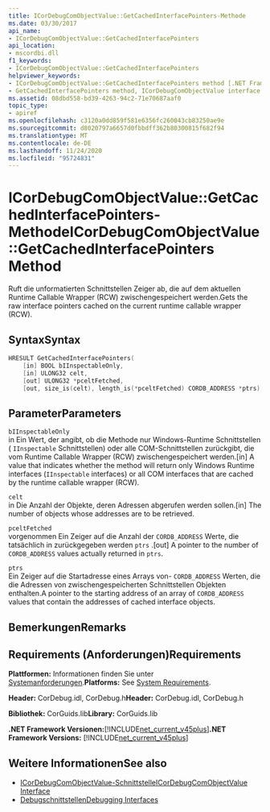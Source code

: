 ```yaml
---
title: ICorDebugComObjectValue::GetCachedInterfacePointers-Methode
ms.date: 03/30/2017
api_name:
- ICorDebugComObjectValue::GetCachedInterfacePointers
api_location:
- mscordbi.dll
f1_keywords:
- ICorDebugComObjectValue::GetCachedInterfacePointers
helpviewer_keywords:
- ICorDebugComObjectValue::GetCachedInterfacePointers method [.NET Framework debugging]
- GetCachedInterfacePointers method, ICorDebugComObjectValue interface [.NET Framework debugging]
ms.assetid: 08dbd558-bd39-4263-94c2-71e70687aaf0
topic_type:
- apiref
ms.openlocfilehash: c3120a0dd859f581e6356fc260043cb83250ae9e
ms.sourcegitcommit: d8020797a6657d0fbbdff362b80300815f682f94
ms.translationtype: MT
ms.contentlocale: de-DE
ms.lasthandoff: 11/24/2020
ms.locfileid: "95724831"
---
```

# <a name="icordebugcomobjectvaluegetcachedinterfacepointers-method"></a><span data-ttu-id="513e6-102">ICorDebugComObjectValue::GetCachedInterfacePointers-Methode</span><span class="sxs-lookup"><span data-stu-id="513e6-102">ICorDebugComObjectValue::GetCachedInterfacePointers Method</span></span>

<span data-ttu-id="513e6-103">Ruft die unformatierten Schnittstellen Zeiger ab, die auf dem aktuellen Runtime Callable Wrapper (RCW) zwischengespeichert werden.</span><span class="sxs-lookup"><span data-stu-id="513e6-103">Gets the raw interface pointers cached on the current runtime callable wrapper (RCW).</span></span>  
  
## <a name="syntax"></a><span data-ttu-id="513e6-104">Syntax</span><span class="sxs-lookup"><span data-stu-id="513e6-104">Syntax</span></span>  
  
```cpp  
HRESULT GetCachedInterfacePointers(  
    [in] BOOL bIInspectableOnly,  
    [in] ULONG32 celt,  
    [out] ULONG32 *pceltFetched,  
    [out, size_is(celt), length_is(*pceltFetched) CORDB_ADDRESS *ptrs);  
```  
  
## <a name="parameters"></a><span data-ttu-id="513e6-105">Parameter</span><span class="sxs-lookup"><span data-stu-id="513e6-105">Parameters</span></span>  

 `bIInspectableOnly`  
 <span data-ttu-id="513e6-106">in Ein Wert, der angibt, ob die Methode nur Windows-Runtime Schnittstellen ( `IInspectable` Schnittstellen) oder alle COM-Schnittstellen zurückgibt, die vom Runtime Callable Wrapper (RCW) zwischengespeichert werden.</span><span class="sxs-lookup"><span data-stu-id="513e6-106">[in] A value that indicates whether the method will return only Windows Runtime interfaces (`IInspectable` interfaces) or all COM interfaces that are cached by the runtime callable wrapper (RCW).</span></span>  
  
 `celt`  
 <span data-ttu-id="513e6-107">in Die Anzahl der Objekte, deren Adressen abgerufen werden sollen.</span><span class="sxs-lookup"><span data-stu-id="513e6-107">[in] The number of objects whose addresses are to be retrieved.</span></span>  
  
 `pceltFetched`  
 <span data-ttu-id="513e6-108">vorgenommen Ein Zeiger auf die Anzahl der `CORDB_ADDRESS` Werte, die tatsächlich in zurückgegeben werden `ptrs` .</span><span class="sxs-lookup"><span data-stu-id="513e6-108">[out] A pointer to the number of `CORDB_ADDRESS` values actually returned in `ptrs`.</span></span>  
  
 `ptrs`  
 <span data-ttu-id="513e6-109">Ein Zeiger auf die Startadresse eines Arrays von- `CORDB_ADDRESS` Werten, die die Adressen von zwischengespeicherten Schnittstellen Objekten enthalten.</span><span class="sxs-lookup"><span data-stu-id="513e6-109">A pointer to the starting address of an array of `CORDB_ADDRESS` values that contain the addresses of cached interface objects.</span></span>  
  
## <a name="remarks"></a><span data-ttu-id="513e6-110">Bemerkungen</span><span class="sxs-lookup"><span data-stu-id="513e6-110">Remarks</span></span>  
  
## <a name="requirements"></a><span data-ttu-id="513e6-111">Requirements (Anforderungen)</span><span class="sxs-lookup"><span data-stu-id="513e6-111">Requirements</span></span>  

 <span data-ttu-id="513e6-112">**Plattformen:** Informationen finden Sie unter [Systemanforderungen](../../get-started/system-requirements.md).</span><span class="sxs-lookup"><span data-stu-id="513e6-112">**Platforms:** See [System Requirements](../../get-started/system-requirements.md).</span></span>  
  
 <span data-ttu-id="513e6-113">**Header:** CorDebug.idl, CorDebug.h</span><span class="sxs-lookup"><span data-stu-id="513e6-113">**Header:** CorDebug.idl, CorDebug.h</span></span>  
  
 <span data-ttu-id="513e6-114">**Bibliothek:** CorGuids.lib</span><span class="sxs-lookup"><span data-stu-id="513e6-114">**Library:** CorGuids.lib</span></span>  
  
 <span data-ttu-id="513e6-115">**.NET Framework Versionen:**[!INCLUDE[net_current_v45plus](../../../../includes/net-current-v45plus-md.md)]</span><span class="sxs-lookup"><span data-stu-id="513e6-115">**.NET Framework Versions:** [!INCLUDE[net_current_v45plus](../../../../includes/net-current-v45plus-md.md)]</span></span>  
  
## <a name="see-also"></a><span data-ttu-id="513e6-116">Weitere Informationen</span><span class="sxs-lookup"><span data-stu-id="513e6-116">See also</span></span>

- [<span data-ttu-id="513e6-117">ICorDebugComObjectValue-Schnittstelle</span><span class="sxs-lookup"><span data-stu-id="513e6-117">ICorDebugComObjectValue Interface</span></span>](icordebugcomobjectvalue-interface.md)
- [<span data-ttu-id="513e6-118">Debugschnittstellen</span><span class="sxs-lookup"><span data-stu-id="513e6-118">Debugging Interfaces</span></span>](debugging-interfaces.md)
